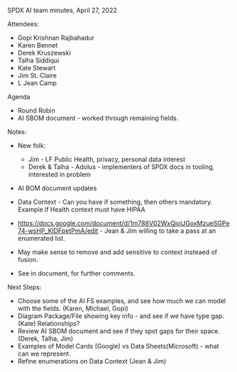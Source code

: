 SPDX AI team minutes,  April 27, 2022

Attendees:
  * Gopi Krishnan Rajbahadur
  * Karen Bennet
  * Derek Kruszewski
  * Talha Siddiqui
  * Kate Stewart
  * Jim St. Claire
  * L Jean Camp

Agenda
  * Round Robin
  * AI SBOM document - worked through remaining fields.

Notes:

* New folk:  
    * Jim - LF Public Health, privacy, personal data interest
    * Derek & Talha - Adolus - implementers of SPDX docs in tooling, interested in problem

* AI BOM document updates
* Data Context - Can you have if something, then others mandatory.   Example if Health context must have HIPAA
* https://docs.google.com/document/d/1m788V02WxQiolJGoxMzueSGPe74-wsHP_KlDFpetPmA/edit - Jean & Jim willing to take a pass at an enumerated list.
* May make sense to remove and add sensitive to context insteaed of fusion.
* See in document, for further comments.

Next Steps:
  * Choose some of the AI FS examples, and see how much we can model with the fields.  (Karen, MIchael, Gopi)
  * Diagram Package/File showing key info - and see if we have type gap.  (Kate)   Relationships?
  * Review AI SBOM document and see if they spot gaps for their space.  (Derek, Talha, Jim)
  * Examples of Model Cards (Google) vs Data Sheets(Microsoft) - what can we represent. 
  * Refine enumerations on Data Context (Jean & Jim)
